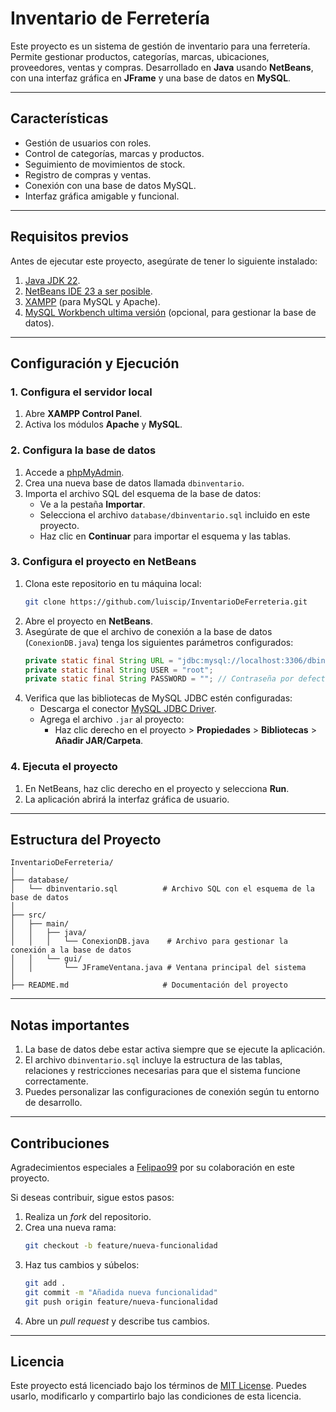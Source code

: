 
# **Inventario de Ferretería**

Este proyecto es un sistema de gestión de inventario para una ferretería. Permite gestionar productos, categorías, marcas, ubicaciones, proveedores, ventas y compras. Desarrollado en **Java** usando **NetBeans**, con una interfaz gráfica en **JFrame** y una base de datos en **MySQL**.

---

## **Características**
- Gestión de usuarios con roles.
- Control de categorías, marcas y productos.
- Seguimiento de movimientos de stock.
- Registro de compras y ventas.
- Conexión con una base de datos MySQL.
- Interfaz gráfica amigable y funcional.

---

## **Requisitos previos**
Antes de ejecutar este proyecto, asegúrate de tener lo siguiente instalado:
1. [Java JDK 22](https://www.oracle.com/java/technologies/javase-downloads.html).
2. [NetBeans IDE 23 a ser posible](https://netbeans.apache.org/download/index.html).
3. [XAMPP](https://www.apachefriends.org/index.html) (para MySQL y Apache).
4. [MySQL Workbench ultima versión](https://dev.mysql.com/downloads/workbench/) (opcional, para gestionar la base de datos).

---

## **Configuración y Ejecución**

### **1. Configura el servidor local**
1. Abre **XAMPP Control Panel**.
2. Activa los módulos **Apache** y **MySQL**.

### **2. Configura la base de datos**
1. Accede a [phpMyAdmin](http://localhost/phpmyadmin).
2. Crea una nueva base de datos llamada `dbinventario`.
3. Importa el archivo SQL del esquema de la base de datos:
   - Ve a la pestaña **Importar**.
   - Selecciona el archivo `database/dbinventario.sql` incluido en este proyecto.
   - Haz clic en **Continuar** para importar el esquema y las tablas.

### **3. Configura el proyecto en NetBeans**
1. Clona este repositorio en tu máquina local:
   ```bash
   git clone https://github.com/luiscip/InventarioDeFerreteria.git
   ```
2. Abre el proyecto en **NetBeans**.
3. Asegúrate de que el archivo de conexión a la base de datos (`ConexionDB.java`) tenga los siguientes parámetros configurados:
   ```java
   private static final String URL = "jdbc:mysql://localhost:3306/dbinventario";
   private static final String USER = "root";
   private static final String PASSWORD = ""; // Contraseña por defecto de XAMPP
   ```
4. Verifica que las bibliotecas de MySQL JDBC estén configuradas:
   - Descarga el conector [MySQL JDBC Driver](https://dev.mysql.com/downloads/connector/j/).
   - Agrega el archivo `.jar` al proyecto:
     - Haz clic derecho en el proyecto > **Propiedades** > **Bibliotecas** > **Añadir JAR/Carpeta**.

### **4. Ejecuta el proyecto**
1. En NetBeans, haz clic derecho en el proyecto y selecciona **Run**.
2. La aplicación abrirá la interfaz gráfica de usuario.

---

## **Estructura del Proyecto**
```plaintext
InventarioDeFerreteria/
│
├── database/
│   └── dbinventario.sql          # Archivo SQL con el esquema de la base de datos
│
├── src/
│   ├── main/
│   │   ├── java/
│   │   │   └── ConexionDB.java    # Archivo para gestionar la conexión a la base de datos
│   │   └── gui/
│   │       └── JFrameVentana.java # Ventana principal del sistema
│
├── README.md                     # Documentación del proyecto
```

---

## **Notas importantes**
1. La base de datos debe estar activa siempre que se ejecute la aplicación.
2. El archivo `dbinventario.sql` incluye la estructura de las tablas, relaciones y restricciones necesarias para que el sistema funcione correctamente.
3. Puedes personalizar las configuraciones de conexión según tu entorno de desarrollo.

---

## **Contribuciones**
Agradecimientos especiales a [Felipao99](https://github.com/Felipao99) por su colaboración en este proyecto.

Si deseas contribuir, sigue estos pasos:
1. Realiza un *fork* del repositorio.
2. Crea una nueva rama:
   ```bash
   git checkout -b feature/nueva-funcionalidad
   ```
3. Haz tus cambios y súbelos:
   ```bash
   git add .
   git commit -m "Añadida nueva funcionalidad"
   git push origin feature/nueva-funcionalidad
   ```
4. Abre un *pull request* y describe tus cambios.

---

## **Licencia**
Este proyecto está licenciado bajo los términos de [MIT License](LICENSE). Puedes usarlo, modificarlo y compartirlo bajo las condiciones de esta licencia.
